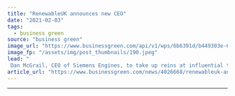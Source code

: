```yaml
---
title: "RenewableUK announces new CEO"
date: "2021-02-03"
tags: 
  - business green
source: "business green"
image_url: "https://www.businessgreen.com/api/v1/wps/6b6391d/b449303e-62ea-4720-a1de-233fcac418c8/3/Dan-McGrail-photo-RenewableUK-edited-version-1-185x114.jpeg"
image_fp: "/assets/img/post_thumbnails/190.jpeg"
lead: "
 Dan McGrail, CEO of Siemens Engines, to take up reins at influential trade body ..."
article_url: "https://www.businessgreen.com/news/4026668/renewableuk-announces-ceo"
---
```


---
